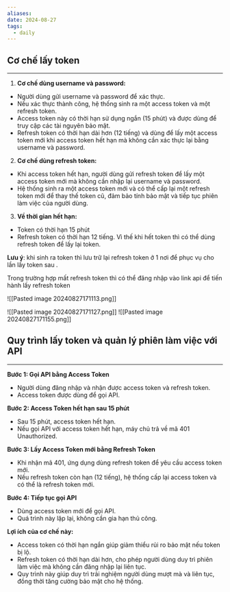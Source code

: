 ```yaml
---
aliases: 
date: 2024-08-27
tags:
  - daily
---
```


## Cơ chế lấy token
---
1. **Cơ chế dùng username và password:**
- Người dùng gửi username và password để xác thực.
- Nếu xác thực thành công, hệ thống sinh ra một access token và một refresh token.
- Access token này có thời hạn sử dụng ngắn (15 phút) và được dùng để truy cập các tài nguyên bảo mật.
- Refresh token có thời hạn dài hơn (12 tiếng) và dùng để lấy một access token mới khi access token hết hạn mà không cần xác thực lại bằng username và password.

2. **Cơ chế dùng refresh token:**
- Khi access token hết hạn, người dùng gửi refresh token để lấy một access token mới mà không cần nhập lại username và password.
- Hệ thống sinh ra một access token mới và có thể cấp lại một refresh token mới để thay thế token cũ, đảm bảo tính bảo mật và tiếp tục phiên làm việc của người dùng.

3. **Về thời gian hết hạn:**
- Token có thời hạn 15 phút
- Refresh token có thời hạn 12 tiếng. Vì thế khi hết token thì có thể dùng refresh token để lấy lại token.

**Lưu ý**: khi sinh ra token thì lưu trữ lại refresh token ở 1 nơi để phục vụ cho lần lấy token sau .

Trong trường hợp mất refresh token thì có thể đăng nhập vào link api để tiến hành lấy refresh token

![[Pasted image 20240827171113.png]]

![[Pasted image 20240827171127.png]]
![[Pasted image 20240827171155.png]]


## Quy trình lấy token và quản lý phiên làm việc với API
---
**Bước 1: Gọi API bằng Access Token**
- Người dùng đăng nhập và nhận được access token và refresh token.
- Access token được dùng để gọi API.  

**Bước 2: Access Token hết hạn sau 15 phút**
- Sau 15 phút, access token hết hạn.
- Nếu gọi API với access token hết hạn, máy chủ trả về mã 401 Unauthorized.

**Bước 3: Lấy Access Token mới bằng Refresh Token**
- Khi nhận mã 401, ứng dụng dùng refresh token để yêu cầu access token mới.
- Nếu refresh token còn hạn (12 tiếng), hệ thống cấp lại access token và có thể là refresh token mới.

**Bước 4: Tiếp tục gọi API**
- Dùng access token mới để gọi API.
- Quá trình này lặp lại, không cần gia hạn thủ công.  

**Lợi ích của cơ chế này:**
- Access token có thời hạn ngắn giúp giảm thiểu rủi ro bảo mật nếu token bị lộ.
- Refresh token có thời hạn dài hơn, cho phép người dùng duy trì phiên làm việc mà không cần đăng nhập lại liên tục.
- Quy trình này giúp duy trì trải nghiệm người dùng mượt mà và liên tục, đồng thời tăng cường bảo mật cho hệ thống.
